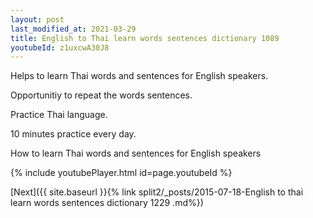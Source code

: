 ```yaml
---
layout: post
last_modified_at: 2021-03-29
title: English to Thai learn words sentences dictionary 1089 
youtubeId: z1uxcwA30J8
---
```

 
 
Helps to learn Thai words and sentences for English speakers.

Opportunitiy to repeat the words sentences. 

Practice Thai language. 
 
10 minutes practice every day. 
 
How to learn Thai words and sentences for English speakers 
 
{% include youtubePlayer.html id=page.youtubeId %}
 
 
[Next]({{ site.baseurl }}{% link  split2/_posts/2015-07-18-English to thai learn words sentences dictionary 1229 .md%})
 
